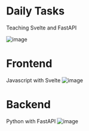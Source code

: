 # Daily Tasks
Teaching Svelte and FastAPI

![image](https://user-images.githubusercontent.com/35516367/174155883-d1dab5c3-f7b2-435a-ad3d-91904d39c187.png)

# Frontend
Javascript with Svelte
![image](https://user-images.githubusercontent.com/35516367/174156083-20707c73-ef87-45bf-852f-dd74aa297b3f.png)

# Backend
Python with FastAPI
![image](https://user-images.githubusercontent.com/35516367/174156109-5753bfe9-f306-4562-bb17-b95817bbcc94.png)
